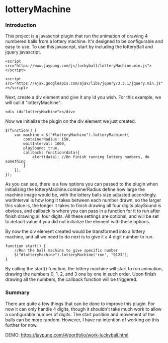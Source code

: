 # lotteryMachine

### Introduction
This project is a javascript plugin that run the animation of drawing 4 numbered balls from a lottery machine. It's designed to be configurable and easy to use. To use this javascript, start by including the lotteryBall and jquery javascript.

```<script src="https://www.jaypung.com/js/luckyball/lotteryMachine.min.js"></script>  ```

```<script src="https://ajax.googleapis.com/ajax/libs/jquery/3.3.1/jquery.min.js"></script>```

Next, create a div element and give it any id you wish. For this example, we will call it "lotteryMachine".

```<div id="lotteryMachine"></div>```

Now we initialize the plugin on the div element we just created.   

	$(function() {
		var machine = $("#lotteryMachine").lotteryMachine({
			containerRadius: 150,
			waitInterval: 1000,
			playSound: true,
			callback: function(data){
				alert(data); //On finish running lottery numbers, do something
			}
		});
	});

As you can see, there is a few options you can passed to the plugin when initializing the lotteryMachine.containerRadius define how large the machine image would be, with the lottery balls size adjusted accordingly. waitInterval is how long it takes between each number drawn, so the larger this value is, the longer it takes to finish drawing all four digits.playSound is obvious, and callback is where you can pass in a function for it to run after finish drawing all four digits. All these settings are optional, and will be set to default value if you did not initialize the element with these options.

By now the div element created would be transformed into a lottery machine, and all we need to do next is to give it a 4 digit number to run.  

```
function start() {
	//Run the ball machine to give specific number
	$("#lotteryMachine").lotteryMachine('run', "0123");
}
```  

By calling the start() function, the lottery machine will start to run animation, drawing the numbers 0, 1, 2, and 3 one by one in such order. Upon finish drawing all the numbers, the callback function will be triggered.

### Summary
There are quite a few things that can be done to improve this plugin. For now it can only handle 4 digits, though it shouldn't take much work to allow a configurable number of digits. The start position and movement of the balls can be more random. However, I have no intention of working on this further for now.



DEMO: https://jaypung.com/#/portfolio/work-luckyball.html

